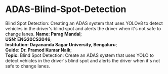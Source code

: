 # ADAS-Blind-Spot-Detection
Blind Spot Detection: Creating an ADAS system that uses YOLOv8 to detect vehicles in the driver's blind spot and alerts the driver when it's not safe to change lanes.
**Name: Parag Mandal**; <br>
**USN: ENG20CS2046**; <br>
**Institution: Dayananda Sagar University, Bengaluru**; <br>
**Guide: Dr. Pramod Kumar Naik**; <br>
**Topic:** Blind Spot Detection: Create an ADAS system that uses YOLO to detect vehicles in the driver's blind spot and alerts the driver when it's not safe to change lanes.

